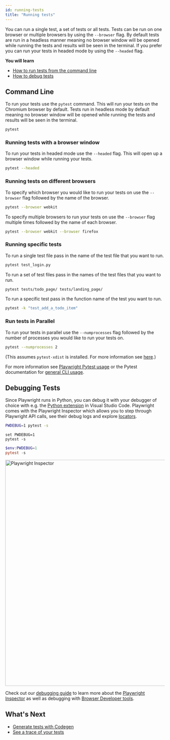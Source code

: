 ```yaml
---
id: running-tests
title: "Running tests"
---
```


You can run a single test, a set of tests or all tests. Tests can be run on one browser or multiple browsers by using the `--browser` flag. By default tests are run in a headless manner meaning no browser window will be opened while running the tests and results will be seen in the terminal. If you prefer you can run your tests in headed mode by using the `--headed` flag.

**You will learn**

- [How to run tests from the command line](/running-tests.md#command-line)
- [How to debug tests](/running-tests.md#debugging-tests)

## Command Line

To run your tests use the  `pytest` command. This will run your tests on the Chromium browser by default. Tests run in headless mode by default meaning no browser window will be opened while running the tests and results will be seen in the terminal.

```bash
pytest
```

### Running tests with a browser window

To run your tests in headed mode use the `--headed` flag. This will open up a browser window while running your tests.

```bash
pytest --headed
```
### Running tests on different browsers

To specify which browser you would like to run your tests on use the `--browser` flag followed by the name of the browser.

```bash
pytest --browser webkit
```

To specify multiple browsers to run your tests on use the `--browser` flag multiple times followed by the name of each browser.


```bash
pytest --browser webkit --browser firefox
```

### Running specific tests

To run a single test file pass in the name of the test file that you want to run.

  ```bash
  pytest test_login.py
  ```

To run a set of test files pass in the names of the test files that you want to run.

  ```bash
  pytest tests/todo_page/ tests/landing_page/
  ```

To run a specific test pass in the function name of the test you want to run.

  ```bash
  pytest -k "test_add_a_todo_item"
  ```

### Run tests in Parallel

To run your tests in parallel use the `--numprocesses` flag followed by the number of processes you would like to run your tests on.

  ```bash
  pytest --numprocesses 2
  ```

  (This assumes `pytest-xdist` is installed. For more information see [here](./test-runners.md#parallelism-running-multiple-tests-at-once).)

For more information see [Playwright Pytest usage](./test-runners.md) or the Pytest documentation for [general CLI usage](https://docs.pytest.org/en/stable/usage.html).

## Debugging Tests

Since Playwright runs in Python, you can debug it with your debugger of choice with e.g. the [Python extension](https://code.visualstudio.com/docs/python/python-tutorial) in Visual Studio Code. Playwright comes with the Playwright Inspector which allows you to step through Playwright API calls, see their debug logs and explore [locators](./locators.md).


```bash tab=bash-bash lang=python
PWDEBUG=1 pytest -s
```

```batch tab=bash-batch lang=python
set PWDEBUG=1
pytest -s
```

```powershell tab=bash-powershell lang=python
$env:PWDEBUG=1
pytest -s
```
<img width="712" alt="Playwright Inspector" src="https://user-images.githubusercontent.com/883973/108614092-8c478a80-73ac-11eb-9597-67dfce110e00.png"></img>

Check out our [debugging guide](./debug.md) to learn more about the [Playwright Inspector](./debug.md#playwright-inspector) as well as debugging with [Browser Developer tools](./debug.md#browser-developer-tools).


## What's Next

- [Generate tests with Codegen](./codegen.md)
- [See a trace of your tests](./trace-viewer-intro.md)
